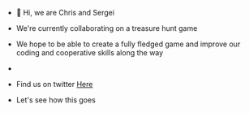 - 👋 Hi, we are Chris and Sergei
  
- We're currently collaborating on a treasure hunt game 
- We hope to be able to create a fully fledged game and improve our coding and cooperative skills along the way
- 
- Find us on twitter <a href = https://twitter.com/TreasureHunt_B7> Here </a>

- Let's see how this goes
  


